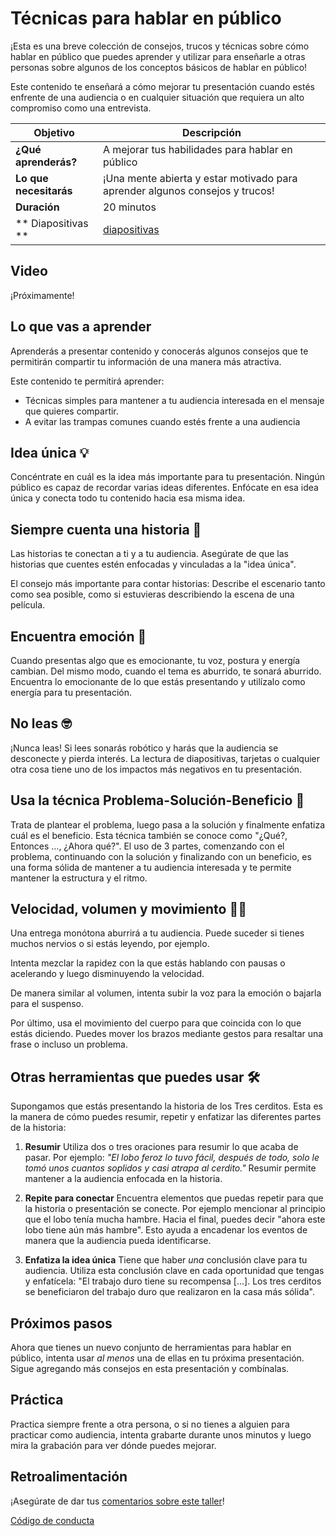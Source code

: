 # Técnicas para hablar en público

¡Esta es una breve colección de consejos, trucos y técnicas sobre cómo hablar en público que puedes aprender y utilizar para enseñarle a otras personas sobre algunos de los conceptos básicos de hablar en público!

Este contenido te enseñará a cómo mejorar tu presentación cuando estés enfrente de una audiencia o en cualquier situación que requiera un alto compromiso como una entrevista.


| **Objetivo** | Descripción |
| -------------------------------------------- | ------------------------------------------------------------------- |
| **¿Qué aprenderás?** | A mejorar tus habilidades para hablar en público |
| **Lo que necesitarás** | ¡Una mente abierta y estar motivado para aprender algunos consejos y trucos! |
| **Duración** | 20 minutos |
| ** Diapositivas ** | [diapositivas](./diapositivas.pptx) |

## Video

¡Próximamente!

<!--
[![recorrido de la presentación](./images/promo.png)](https://youtu.be/xxxxxxx "recorrido de la presentación")
> 🎥 Haz clic en esta imagen para ver a Alfredo guiarte a través de la presentación
-->


## Lo que vas a aprender

Aprenderás a presentar contenido y conocerás algunos consejos que te permitirán compartir tu información de una manera más atractiva.

Este contenido te permitirá aprender:

- Técnicas simples para mantener a tu audiencia interesada en el mensaje que quieres compartir.
- A evitar las trampas comunes cuando estés frente a una audiencia

## Idea única 💡

Concéntrate en cuál es la idea más importante para tu presentación. Ningún público es capaz de recordar varias ideas diferentes. Enfócate en esa idea única y conecta todo tu contenido hacia esa misma idea.

## Siempre cuenta una historia 📘

Las historias te conectan a ti y a tu audiencia. Asegúrate de que las historias que cuentes estén enfocadas y vinculadas a la "idea única".

El consejo más importante para contar historias: Describe el escenario tanto como sea posible, como si estuvieras describiendo la escena de una película.

## Encuentra emoción 🤩

Cuando presentas algo que es emocionante, tu voz, postura y energía cambian. Del mismo modo, cuando el tema es aburrido, te sonará aburrido. Encuentra lo emocionante de lo que estás presentando y utilízalo como energía para tu presentación.

## No leas 🤓

¡Nunca leas! Si lees sonarás robótico y harás que la audiencia se desconecte y pierda interés. La lectura de diapositivas, tarjetas o cualquier otra cosa tiene uno de los impactos más negativos en tu presentación.

## Usa la técnica Problema-Solución-Beneficio 🎯

Trata de plantear el problema, luego pasa a la solución y finalmente enfatiza cuál es el beneficio. Esta técnica también se conoce como "¿Qué?, Entonces ..., ¿Ahora qué?". El uso de 3 partes, comenzando con el problema, continuando con la solución y finalizando con un beneficio, es una forma sólida de mantener a tu audiencia interesada y te permite mantener la estructura y el ritmo.

## Velocidad, volumen y movimiento 🏃🏽

Una entrega monótona aburrirá a tu audiencia. Puede suceder si tienes muchos nervios o si estás leyendo, por ejemplo.

Intenta mezclar la rapidez con la que estás hablando con pausas o acelerando y luego disminuyendo la velocidad.

De manera similar al volumen, intenta subir la voz para la emoción o bajarla para el suspenso.

Por último, usa el movimiento del cuerpo para que coincida con lo que estás diciendo. Puedes mover los brazos mediante gestos para resaltar una frase o incluso un problema.

## Otras herramientas que puedes usar 🛠

Supongamos que estás presentando la historia de los Tres cerditos. Esta es la manera de cómo puedes resumir, repetir y enfatizar las diferentes partes de la historia:

1. **Resumir**
Utiliza dos o tres oraciones para resumir lo que acaba de pasar. Por ejemplo: _"El lobo feroz lo tuvo fácil, después de todo, solo le tomó unos cuantos soplidos y casi atrapa al cerdito."_
Resumir permite mantener a la audiencia enfocada en la historia.

1. **Repite para conectar**
Encuentra elementos que puedas repetir para que la historia o presentación se conecte. Por ejemplo mencionar al principio que el lobo tenía mucha hambre. Hacia el final, puedes decir "ahora este lobo tiene aún más hambre". Esto ayuda a encadenar los eventos de manera que la audiencia pueda identificarse.

1. **Enfatiza la idea única**
Tiene que haber *una* conclusión clave para tu audiencia. Utiliza esta conclusión clave en cada oportunidad que tengas y enfatícela: "El trabajo duro tiene su recompensa [...]. Los tres cerditos se beneficiaron del trabajo duro que realizaron en la casa más sólida".


## Próximos pasos

Ahora que tienes un nuevo conjunto de herramientas para hablar en público, intenta usar _al menos_ una de ellas en tu próxima presentación. Sigue agregando más consejos en esta presentación y combínalas.

## Práctica

Practica siempre frente a otra persona, o si no tienes a alguien para practicar como audiencia, intenta grabarte durante unos minutos y luego mira la grabación para ver dónde puedes mejorar.

## Retroalimentación

¡Asegúrate de dar tus [comentarios sobre este taller](https://forms.office.com/r/MdhJWMZthR)!

[Código de conducta](../../CODE_OF_CONDUCT.md)
